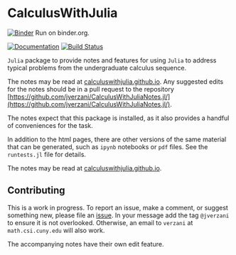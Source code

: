 # CalculusWithJulia

[![Binder](https://mybinder.org/badge_logo.svg)](https://mybinder.org/v2/gh/jverzani/CalculusWithJulia.jl/binder?labpath=blank-notebook.ipynb) Run on binder.org.

[![Documentation](https://img.shields.io/badge/docs-dev-blue.svg)](https://jverzani.github.io/CalculusWithJulia.jl/dev/)
[![Build Status](https://travis-ci.com/jverzani/CalculusWithJulia.jl.svg?branch=master)](https://travis-ci.com/jverzani/CalculusWithJulia.jl)

`Julia` package to provide notes and features for using `Julia` to address typical problems from the undergraduate calculus sequence.


The notes may be read at [calculuswithjulia.github.io](calculuswithjulia.github.io). Any suggested edits for the notes should be in a pull request to the repository [https://github.com/jverzani/CalculusWithJuliaNotes.jl/](https://github.com/jverzani/CalculusWithJuliaNotes.jl/).

The notes expect that this package is installed, as it also provides a handful of conveniences for the task.

In addition to the html pages, there are other versions of the same material that can be generated, such as `ipynb` notebooks or `pdf` files. See the `runtests.jl` file for details.

The notes may be read at [calculuswithjulia.github.io](https://calculuswithjulia.github.io).


## Contributing

This is a work in progress. To report an issue, make a comment, or suggest something new, please file an [issue](https://github.com/jverzani/CalculusWithJulia.jl/issues/). In your message add the tag `@jverzani` to ensure it is not overlooked. Otherwise, an email to `verzani` at `math.csi.cuny.edu` will also work.

The accompanying notes have their own edit feature.
